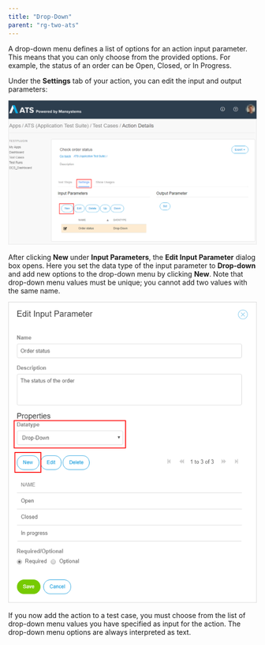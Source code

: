 ```yaml
---
title: "Drop-Down"
parent: "rg-two-ats"
---
```


A drop-down menu defines a list of options for an action input parameter. This means that you can only choose from the provided options. For example, the status of an order can be Open, Closed, or In Progress.

Under the **Settings** tab of your action, you can edit the input and output parameters:

![](attachments/rg-two-drop-down/action_add_dropdown.png)

After clicking **New** under **Input Parameters**, the **Edit Input Parameter** dialog box opens. Here you set the data type of the input parameter to **Drop-down** and add new options to the drop-down menu by clicking **New**. Note that drop-down menu values must be unique; you cannot add two values with the same name.

![](attachments/rg-two-drop-down/action_add_dropdown_edit.png)

If you now add the action to a test case, you must choose from the list of drop-down menu values you have specified as input for the action. The drop-down menu options are always interpreted as text.
